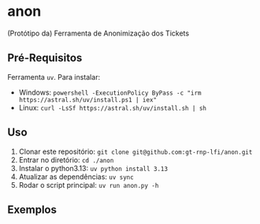 # anon
(Protótipo da) Ferramenta de Anonimização dos Tickets 

## Pré-Requisitos

Ferramenta `uv`. Para instalar:

* Windows: `powershell -ExecutionPolicy ByPass -c "irm https://astral.sh/uv/install.ps1 | iex"`
* Linux: `curl -LsSf https://astral.sh/uv/install.sh | sh`

## Uso

1. Clonar este repositório: `git clone git@github.com:gt-rnp-lfi/anon.git`
2. Entrar no diretório: `cd ./anon`
3. Instalar o python3.13: `uv python install 3.13`
4. Atualizar as dependências: `uv sync`
5. Rodar o script principal: `uv run anon.py -h`

## Exemplos


